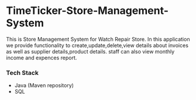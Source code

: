 # TimeTicker-Store-Management-System

This is Store Management System for Watch Repair Store.
In this application we provide functionality to  create,update,delete,view details about invoices as well as supplier details,product details.
staff can also view monthly income and expences report.

### Tech Stack
* Java (Maven repository)
* SQL

